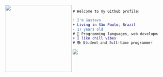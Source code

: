 <img align="left" height="220" src="https://i2.wp.com/cdn.statically.io/img/data.whicdn.com/images/322812879/original.gif"/>

```diff
# Welcome to my Github profile!

! I'm Gustavo
+ Living in São Paulo, Brazil
- 17 years old
# 📖 Programming languages, web development
+ I like chill vibes
# 📚 Student and full-time programmer
```

  ![](https://github.com/impugne/snk/raw/output/github-contribution-grid-snake.svg)
